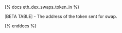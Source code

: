 {% docs eth_dex_swaps_token_in %}

[BETA TABLE] - The address of the token sent for swap.

{% enddocs %}